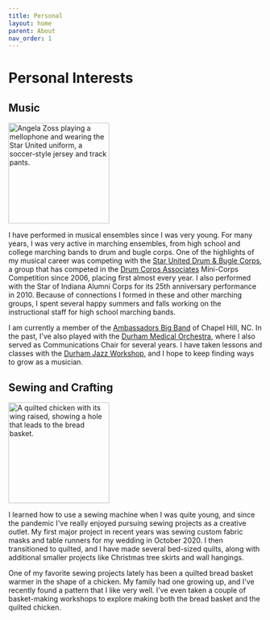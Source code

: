 ```yaml
---
title: Personal
layout: home
parent: About
nav_order: 1
---
```


# Personal Interests

## Music

<div class="float-right-lg">
     <img src="../../assets/images/Zoss_Star_United.jpg"
     alt="Angela Zoss playing a mellophone and wearing the Star United uniform, a soccer-style jersey and track pants."
     width="200px;" />
</div>

I have performed in musical ensembles since I was very young. For many years, I was very active in marching ensembles, from high school and college marching bands to drum and bugle corps. One of the highlights of my musical career was competing with the [Star United Drum & Bugle Corps](https://www.facebook.com/starunitedcorps/), a group that has competed in the [Drum Corps Associates](https://dcacorps.org/) Mini-Corps Competition since 2006, placing first almost every year. I also performed with the Star of Indiana Alumni Corps for its 25th anniversary performance in 2010. Because of connections I formed in these and other marching groups, I spent several happy summers and falls working on the instructional staff for high school marching bands.

I am currently a member of the [Ambassadors Big Band](https://www.ambassadorsbigband.org/) of Chapel Hill, NC. In the past, I've also played with the [Durham Medical Orchestra](http://dmomusic.org/), where I also served as Communications Chair for several years. I have taken lessons and classes with the [Durham Jazz Workshop](https://www.durhamjazzworkshop.org/), and I hope to keep finding ways to grow as a musician.

## Sewing and Crafting

<div class="float-right-lg">
     <img src="../../assets/images/chicken.jpg"
     alt="A quilted chicken with its wing raised, showing a hole that leads to the bread basket."
     width="200px;" />
</div>

I learned how to use a sewing machine when I was quite young, and since the pandemic I've really enjoyed pursuing sewing projects as a creative outlet. My first major project in recent years was sewing custom fabric masks and table runners for my wedding in October 2020. I then transitioned to quilted, and I have made several bed-sized quilts, along with additional smaller projects like Christmas tree skirts and wall hangings.

One of my favorite sewing projects lately has been a quilted bread basket warmer in the shape of a chicken. My family had one growing up, and I've recently found a pattern that I like very well. I've even taken a couple of basket-making workshops to explore making both the bread basket and the quilted chicken.